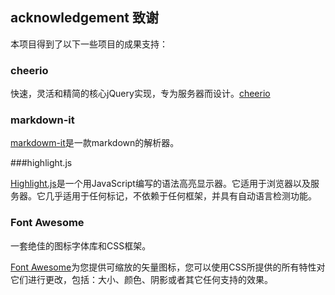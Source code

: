 ## acknowledgement 致谢

本项目得到了以下一些项目的成果支持：

### cheerio

快速，灵活和精简的核心jQuery实现，专为服务器而设计。[cheerio](<https://www.npmjs.com/package/cheerio>)

### markdown-it

[markdowm-it](<https://www.npmjs.com/package/markdown-it>)是一款markdown的解析器。

###highlight.js

[Highlight.js](<https://github.com/highlightjs/highlight.js>)是一个用JavaScript编写的语法高亮显示器。它适用于浏览器以及服务器。它几乎适用于任何标记，不依赖于任何框架，并具有自动语言检测功能。

### Font Awesome

一套绝佳的图标字体库和CSS框架。

[Font Awesome](<http://fontawesome.dashgame.com/>)为您提供可缩放的矢量图标，您可以使用CSS所提供的所有特性对它们进行更改，包括：大小、颜色、阴影或者其它任何支持的效果。

